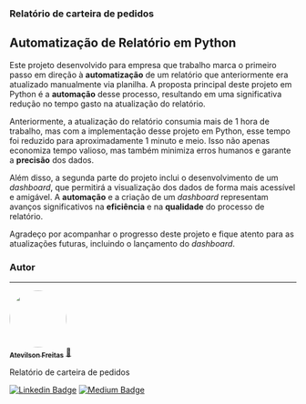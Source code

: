### Relatório de carteira de pedidos

## Automatização de Relatório em Python

Este projeto desenvolvido para empresa que trabalho marca o primeiro passo em direção à **automatização** de um relatório que anteriormente era atualizado manualmente via planilha. A proposta principal deste projeto em Python é a **automação** desse processo, resultando em uma significativa redução no tempo gasto na atualização do relatório.

Anteriormente, a atualização do relatório consumia mais de 1 hora de trabalho, mas com a implementação desse projeto em Python, esse tempo foi reduzido para aproximadamente 1 minuto e meio. Isso não apenas economiza tempo valioso, mas também minimiza erros humanos e garante a **precisão** dos dados.

Além disso, a segunda parte do projeto inclui o desenvolvimento de um *dashboard*, que permitirá a visualização dos dados de forma mais acessível e amigável. A **automação** e a criação de um *dashboard* representam avanços significativos na **eficiência** e na **qualidade** do processo de relatório.

Agradeço por acompanhar o progresso deste projeto e fique atento para as atualizações futuras, incluindo o lançamento do *dashboard*.




### Autor
---

<a href="https://medium.com/@freitas.atevilson/inova%C3%A7%C3%A3o-sim-todos-podemos-inovar-18934cfb787e">
 <img style="border-radius: 50%;" src="https://avatars.githubusercontent.com/u/62858618?s=400&u=5f6e68fa29a7808de7e4954f4017bae120585572&v=4" width="100px;" alt=""/>
 <br />
 <sub><b>Atevilson Freitas</b></sub></a> <a href="https://medium.com/@freitas.atevilson/inova%C3%A7%C3%A3o-sim-todos-podemos-inovar-18934cfb787e">🚀</a>


Relatório de carteira de pedidos

[![Linkedin Badge](https://img.shields.io/badge/LinkedIn-0077B5?style=for-the-badge&logo=linkedin&logoColor=white)](https://www.linkedin.com/in/atevilson-freitas/) 
[![Medium Badge](https://img.shields.io/badge/Medium-12100E?style=for-the-badge&logo=medium&logoColor=white)](https://medium.com/@freitas.atevilson/inova%C3%A7%C3%A3o-sim-todos-podemos-inovar-18934cfb787e)